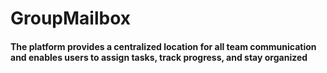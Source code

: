 # GroupMailbox
####  The platform provides a centralized location for all team communication and enables users to assign tasks, track progress, and stay organized
